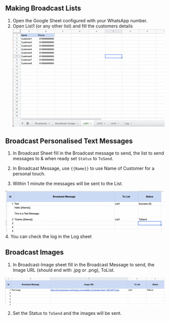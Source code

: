 ## Making Broadcast Lists
1. Open the Google Sheet configured with your WhatsApp number.
2. Open List1 (or any other list) and fill the customers details
![Screenshot_2021-02-26_at_12.20.57_PM](uploads/afc75e639407729e5c55a94ecf4cf0cf/Screenshot_2021-02-26_at_12.20.57_PM.png)
## Broadcast Personalised Text Messages
1. In Broadcast Sheet fill in the Broadcast message to send, the list to send messages to & when ready set `Status` to `ToSend`.

2. In Broadcast Message, use `{{Name}}` to use Name of Customer for a personal touch.

3. Within 1 minute the messages will be sent to the List.

![Screenshot_2021-02-15_at_10.32.13_PM](uploads/cc3122c2c54da32a95bbd062dd51e458/Screenshot_2021-02-15_at_10.32.13_PM.png)<br>
4. You can check the log in the Log sheet

## Broadcast Images
1. In Broadcast-Image sheet fill in the Broadcast Message to send, the Image URL (should end with .jpg or .png), ToList.

![Screenshot_2021-02-15_at_10.57.15_PM](uploads/366dde690173d64afb0f552719e4fbe8/Screenshot_2021-02-15_at_10.57.15_PM.png)

2. Set the Status to `ToSend` and the images will be sent.